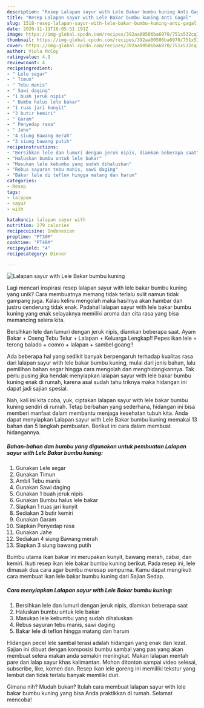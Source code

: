 ```yaml
---
description: "Resep Lalapan sayur with Lele Bakar bumbu kuning Anti Gagal"
title: "Resep Lalapan sayur with Lele Bakar bumbu kuning Anti Gagal"
slug: 1518-resep-lalapan-sayur-with-lele-bakar-bumbu-kuning-anti-gagal
date: 2020-11-11T16:05:51.191Z
image: https://img-global.cpcdn.com/recipes/392aa00506ba6970/751x532cq70/lalapan-sayur-with-lele-bakar-bumbu-kuning-foto-resep-utama.jpg
thumbnail: https://img-global.cpcdn.com/recipes/392aa00506ba6970/751x532cq70/lalapan-sayur-with-lele-bakar-bumbu-kuning-foto-resep-utama.jpg
cover: https://img-global.cpcdn.com/recipes/392aa00506ba6970/751x532cq70/lalapan-sayur-with-lele-bakar-bumbu-kuning-foto-resep-utama.jpg
author: Viola McCoy
ratingvalue: 4.9
reviewcount: 4
recipeingredient:
- " Lele segar"
- " Timun"
- " Tebu manis"
- " Sawi daging"
- "1 buah jeruk nipis"
- " Bumbu halus lele bakar"
- "1 ruas jari kunyit"
- "3 butir kemiri"
- " Garam"
- " Penyedap rasa"
- " Jahe"
- "4 siung Bawang merah"
- "3 siung bawang putih"
recipeinstructions:
- "Bersihkan lele dan lumuri dengan jeruk nipis, diamkan beberapa saat"
- "Haluskan bumbu untuk lele bakar"
- "Masukan lele kebumbu yang sudah dihaluskan"
- "Rebus sayuran tebu manis, sawi daging"
- "Bakar lele di teflon hingga matang dan harum"
categories:
- Resep
tags:
- lalapan
- sayur
- with

katakunci: lalapan sayur with 
nutrition: 279 calories
recipecuisine: Indonesian
preptime: "PT30M"
cooktime: "PT48M"
recipeyield: "4"
recipecategory: Dinner

---
```



![Lalapan sayur with Lele Bakar bumbu kuning](https://img-global.cpcdn.com/recipes/392aa00506ba6970/751x532cq70/lalapan-sayur-with-lele-bakar-bumbu-kuning-foto-resep-utama.jpg)

Lagi mencari inspirasi resep lalapan sayur with lele bakar bumbu kuning yang unik? Cara membuatnya memang tidak terlalu sulit namun tidak gampang juga. Kalau keliru mengolah maka hasilnya akan hambar dan justru cenderung tidak enak. Padahal lalapan sayur with lele bakar bumbu kuning yang enak selayaknya memiliki aroma dan cita rasa yang bisa memancing selera kita.

Bersihkan lele dan lumuri dengan jeruk nipis, diamkan beberapa saat. Ayam Bakar + Oseng Tebu Telur + Lalapan + Keluarga Lengkap!! Pepes ikan lele + terong balado + comro + lalapan + sambel goang!!

Ada beberapa hal yang sedikit banyak berpengaruh terhadap kualitas rasa dari lalapan sayur with lele bakar bumbu kuning, mulai dari jenis bahan, lalu pemilihan bahan segar hingga cara mengolah dan menghidangkannya. Tak perlu pusing jika hendak menyiapkan lalapan sayur with lele bakar bumbu kuning enak di rumah, karena asal sudah tahu triknya maka hidangan ini dapat jadi sajian spesial.


Nah, kali ini kita coba, yuk, ciptakan lalapan sayur with lele bakar bumbu kuning sendiri di rumah. Tetap berbahan yang sederhana, hidangan ini bisa memberi manfaat dalam membantu menjaga kesehatan tubuh kita. Anda dapat menyiapkan Lalapan sayur with Lele Bakar bumbu kuning memakai 13 bahan dan 5 langkah pembuatan. Berikut ini cara dalam membuat hidangannya.

<!--inarticleads1-->

##### Bahan-bahan dan bumbu yang digunakan untuk pembuatan Lalapan sayur with Lele Bakar bumbu kuning:

1. Gunakan  Lele segar
1. Gunakan  Timun
1. Ambil  Tebu manis
1. Gunakan  Sawi daging
1. Gunakan 1 buah jeruk nipis
1. Gunakan  Bumbu halus lele bakar
1. Siapkan 1 ruas jari kunyit
1. Sediakan 3 butir kemiri
1. Gunakan  Garam
1. Siapkan  Penyedap rasa
1. Gunakan  Jahe
1. Sediakan 4 siung Bawang merah
1. Siapkan 3 siung bawang putih


Bumbu utama ikan bakar ini merupakan kunyit, bawang merah, cabai, dan kemiri. Ikuti resep ikan lele bakar bumbu kuning berikut. Pada resep ini, lele dimasak dua cara agar bumbu meresap sempurna. Kamu dapat mengikuti cara membuat ikan lele bakar bumbu kuning dari Sajian Sedap. 

<!--inarticleads2-->

##### Cara menyiapkan Lalapan sayur with Lele Bakar bumbu kuning:

1. Bersihkan lele dan lumuri dengan jeruk nipis, diamkan beberapa saat
1. Haluskan bumbu untuk lele bakar
1. Masukan lele kebumbu yang sudah dihaluskan
1. Rebus sayuran tebu manis, sawi daging
1. Bakar lele di teflon hingga matang dan harum


Hidangan pecel lele sambal terasi adalah hidangan yang enak dan lezat. Sajian ini dibuat dengan komposisi bumbu sambal yang pas yang akan membuat selera makan anda semakin meningkat. Makan lalapan mentah pare dan lalap sayur khas kalimantan. Mohon ditonton sampai video selesai, subscribe, like, komen dan. Resep ikan lele goreng ini memiliki tekstur yang lembut dan tidak terlalu banyak memiliki duri. 

Gimana nih? Mudah bukan? Itulah cara membuat lalapan sayur with lele bakar bumbu kuning yang bisa Anda praktikkan di rumah. Selamat mencoba!
